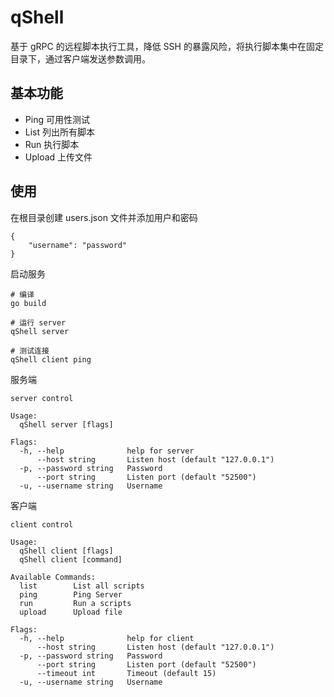 # qShell

基于 gRPC 的远程脚本执行工具，降低 SSH 的暴露风险，将执行脚本集中在固定目录下，通过客户端发送参数调用。

## 基本功能

+ Ping 可用性测试
+ List 列出所有脚本
+ Run 执行脚本
+ Upload 上传文件

## 使用

在根目录创建 users.json 文件并添加用户和密码

```shell
{
    "username": "password"
}
```

启动服务

```shell
# 编译
go build

# 运行 server
qShell server

# 测试连接
qShell client ping
```

服务端

```shell
server control

Usage:
  qShell server [flags]

Flags:
  -h, --help              help for server
      --host string       Listen host (default "127.0.0.1")
  -p, --password string   Password
      --port string       Listen port (default "52500")
  -u, --username string   Username
```

客户端

```shell
client control

Usage:
  qShell client [flags]
  qShell client [command]

Available Commands:
  list        List all scripts
  ping        Ping Server
  run         Run a scripts
  upload      Upload file

Flags:
  -h, --help              help for client
      --host string       Listen host (default "127.0.0.1")
  -p, --password string   Password
      --port string       Listen port (default "52500")
      --timeout int       Timeout (default 15)
  -u, --username string   Username
```

